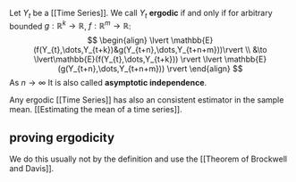 Let $Y_{t}$ be a [[Time Series]]. We call $Y_{t}$ **ergodic** if and only if for arbitrary bounded $g: \mathbb{R}^k\to \mathbb{R}$, $f: \mathbb{R}^m\to \mathbb{R}$:
$$
\begin{align}
\lvert  \mathbb{E}(f(Y_{t},\dots,Y_{t+k})&g(Y_{t+n},\dots,Y_{t+n+m}))\rvert  \\
&\to \lvert\mathbb{E}(f(Y_{t},\dots,Y_{t+k}))  \rvert \lvert \mathbb{E}(g(Y_{t+n},\dots,Y_{t+n+m})) \rvert 
\end{align}
$$
As $n\to \infty$
It is also called **asymptotic independence**.

Any ergodic [[Time Series]] has also an consistent estimator in the sample mean. [[Estimating the mean of a time series]].

## proving ergodicity
We do this usually not by the definition and use the [[Theorem of Brockwell and Davis]]. 
